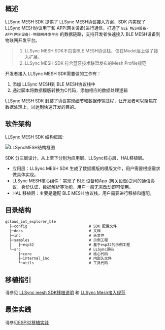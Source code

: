 ## 概述

LLSync MESH SDK 提供了 LLSync MESH协议接入方案，SDK 内实现了 LLSync MESH协议用于和 APP(网关设备)进行通信，打通了 `BLE MESH设备-APP(网关设备)-物联网开发平台` 的数据链路，支持开发者快速接入 BLE MESH设备到物联网开发平台。

> 1. LLSync MESH SDK不包含BLE MESH协议栈，仅在Model层上做了接入扩展。
> 2. LLSync MESH SDK 符合蓝牙技术联盟发布的Mesh Profile规范

开发者接入 LLSync MESH SDK需要做的工作有：

1. 添加 LLSync MESH到 BLE MESH协议栈中
2. 通过脚本将数据模版转换为C代码，添加相应的数据处理逻辑

LLSync MESH SDK 封装了协议实现细节和数据传输过程，让开发者可以聚焦在数据处理上，以达到快速开发的目的。


## 软件架构

LLSync MESH SDK 结构框图:

![LLSyncMESH结构框图](https://s1.ax1x.com/2022/07/12/jgv881.png)

SDK 分三层设计，从上至下分别为应用层、LLSync核心层、HAL移植层。

* 应用层：LLSync MESH SDK 生成了数据模版的模版文件，用户需要根据需求做具体实现。
* LLSync MESH核心组件：实现了 BLE 设备和App (网关设备)之间的通信协议，身份认证，数据解析等功能，用户一般无需改动即可使用。
* HAL 移植层：主要是适配 BLE MESH 协议栈，用户需要进行移植和适配。

## 目录结构

```c
qcloud_iot_explorer_ble
  ├─config                            # SDK 配置文件
  ├─docs                              # 文档
  ├─inc                               # 头文件
  ├─samples                           # 示例工程
  │   ├─esp32                         # 基于esp32的示例工程
  └─src                               # LLSync源码
      ├─core                          # 核心代码
      ├─internal_inc                  # 内部头文件
      └─utils                         # 工具代码
```

## 移植指引

请参见 [LLSync mesh SDK移植说明](./docs/LLSync_Mesh_SDK移植说明.md) 和 [LLSync Mesh接入规范](./docs/LLSync_Mesh接入规范.md) 

## 最佳实践

请参见[ESP32移植实践](./samples/esp32/readme.MD)